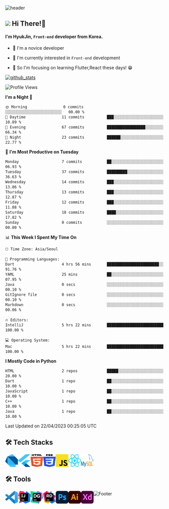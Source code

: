 

![header](https://capsule-render.vercel.app/api?type=waving&color=timeAuto&height=240&section=header&text=Hyuk%20Jin%20&fontSize=90&fontColor=FFFFFF&animation=twinkling)

## <img src="https://user-images.githubusercontent.com/76584961/216099537-e1b5f736-96a4-4dee-94f3-5f040a105cfa.gif" style="height: 30px"/> Hi There!👋
#### I'm HyukJin, <code>Front-end</code> developer from Korea.

- 🌱 I'm a novice developer 

- 🤔 I'm currently interested in <code>Front-end</code> development

- 🔭 So I'm focusing on learning Flutter,React these days! 😁


[![github_stats](https://github-readme-stats.vercel.app/api?username=Duxpiex&show_icons=true&hide_border=true)](https://github.com/EunsuSeo01)


<!-- [![Top Langs](https://github-readme-stats.vercel.app/api/top-langs/?username=Duxpiex&langs_count=8&title_color=eb1f6a&icon_color=e28905&text_color=999999&bg_color=27282200)](https://github.com/Duxpiex) -->

<!-- [![willianrod's wakatime stats](https://github-readme-stats.vercel.app/api/wakatime?username=willianrod)](https://github.com/anuraghazra/github-readme-stats) -->

<!--START_SECTION:waka-->
![Profile Views](http://img.shields.io/badge/Profile%20Views-329-blue)

**I'm a Night 🦉** 

```text
🌞 Morning                0 commits           ░░░░░░░░░░░░░░░░░░░░░░░░░   00.00 % 
🌆 Daytime                11 commits          ███░░░░░░░░░░░░░░░░░░░░░░   10.89 % 
🌃 Evening                67 commits          █████████████████░░░░░░░░   66.34 % 
🌙 Night                  23 commits          ██████░░░░░░░░░░░░░░░░░░░   22.77 % 
```
📅 **I'm Most Productive on Tuesday** 

```text
Monday                   7 commits           ██░░░░░░░░░░░░░░░░░░░░░░░   06.93 % 
Tuesday                  37 commits          █████████░░░░░░░░░░░░░░░░   36.63 % 
Wednesday                14 commits          ███░░░░░░░░░░░░░░░░░░░░░░   13.86 % 
Thursday                 13 commits          ███░░░░░░░░░░░░░░░░░░░░░░   12.87 % 
Friday                   12 commits          ███░░░░░░░░░░░░░░░░░░░░░░   11.88 % 
Saturday                 18 commits          ████░░░░░░░░░░░░░░░░░░░░░   17.82 % 
Sunday                   0 commits           ░░░░░░░░░░░░░░░░░░░░░░░░░   00.00 % 
```


📊 **This Week I Spent My Time On** 

```text
🕑︎ Time Zone: Asia/Seoul

💬 Programming Languages: 
Dart                     4 hrs 56 mins       ███████████████████████░░   91.76 % 
YAML                     25 mins             ██░░░░░░░░░░░░░░░░░░░░░░░   07.95 % 
Java                     0 secs              ░░░░░░░░░░░░░░░░░░░░░░░░░   00.10 % 
GitIgnore file           0 secs              ░░░░░░░░░░░░░░░░░░░░░░░░░   00.10 % 
Markdown                 0 secs              ░░░░░░░░░░░░░░░░░░░░░░░░░   00.06 % 

🔥 Editors: 
IntelliJ                 5 hrs 22 mins       █████████████████████████   100.00 % 

💻 Operating System: 
Mac                      5 hrs 22 mins       █████████████████████████   100.00 % 
```

**I Mostly Code in Python** 

```text
HTML                     2 repos             █████░░░░░░░░░░░░░░░░░░░░   20.00 % 
Dart                     1 repo              ██░░░░░░░░░░░░░░░░░░░░░░░   10.00 % 
JavaScript               1 repo              ██░░░░░░░░░░░░░░░░░░░░░░░   10.00 % 
C++                      1 repo              ██░░░░░░░░░░░░░░░░░░░░░░░   10.00 % 
Java                     1 repo              ██░░░░░░░░░░░░░░░░░░░░░░░   10.00 % 
```




 Last Updated on 22/04/2023 00:25:05 UTC
<!--END_SECTION:waka-->



<h2> 🛠 Tech Stacks</h2>
<a href="#" target="_blank"><img src="https://github.com/Duxpiex/Duxpiex/blob/main/img/dart.svg" width="40" height="40" align="left"/></a>
<a href="#" target="_blank"><img src="https://github.com/Duxpiex/Duxpiex/blob/main/img/flutter.svg" width="40" height="40" align="left"/></a>
<a href="#" target="_blank"><img src="https://github.com/Duxpiex/Duxpiex/blob/main/img/html-5.svg" width="40" height="40" align="left"/></a>
<a href="#" target="_blank"><img src="https://github.com/Duxpiex/Duxpiex/blob/main/img/css-3.svg" width="40" height="40" align="left"/></a>
<a href="#" target="_blank"><img src="https://github.com/Duxpiex/Duxpiex/blob/main/img/javascript.svg" width="40" height="40" align="left"/></a>
<a href="#" target="_blank"><img src="https://github.com/Duxpiex/Duxpiex/blob/main/img/react.svg" width="40" height="40" align="left"/></a>
<a href="#" target="_blank"><img src="https://github.com/Duxpiex/Duxpiex/blob/main/img/mysql.svg" width="40" height="40" align="left"/></a>
<br>
<br>
<h2> 🛠 Tools</h2>
<img src="https://github.com/Duxpiex/Duxpiex/blob/main/img/visual-studio-code.svg" width="40" height="40" align="left"/>
<img src="https://github.com/Duxpiex/Duxpiex/blob/main/img/intellij-idea.svg" width="40" height="40" align="left"/>
<img src="https://github.com/Duxpiex/Duxpiex/blob/main/img/datagrip.svg" width="40" height="40" align="left"/>
<img src="https://github.com/Duxpiex/Duxpiex/blob/main/img/rider.svg" width="40" height="40" align="left"/>
<a href="#" target="_blank"><img src="https://github.com/Duxpiex/Duxpiex/blob/main/img/adobe-photoshop.svg" width="40" height="40" align="left"/></a>
<a href="#" target="_blank"><img src="https://github.com/Duxpiex/Duxpiex/blob/main/img/adobe-illustrator.svg" width="40" height="40" align="left"/></a>
<a href="#" target="_blank"><img src="https://github.com/Duxpiex/Duxpiex/blob/main/img/adobe-xd.svg" width="40" height="40" align="left"/></a>


![Footer](https://capsule-render.vercel.app/api?type=waving&color=timeAuto&height=200&section=footer)



<!--
**Duxpiex/Duxpiex** is a ✨ _special_ ✨ repository because its `README.md` (this file) appears on your GitHub profile.

Here are some ideas to get you started:

- 🔭 I’m currently working on ...
- 🌱 I’m currently learning ...
- 👯 I’m looking to collaborate on ...
- 🤔 I’m looking for help with ...
- 💬 Ask me about ...
- 📫 How to reach me: ...
- 😄 Pronouns: ...
- ⚡ Fun fact: ...
-->

